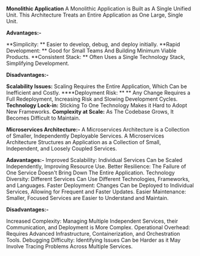 **Monolithic Application**
A Monolithic Application is Built as A Single Unified Unit. This Architecture Treats an Entire Application as One Large, Single Unit. 

**Advantages:-**

**Simplicity: **          Easier to develop, debug, and deploy initially. 
**Rapid Development: **   Good for Small Teams And Building Minimum Viable Products. 
**Consistent Stack: **    Often Uses a Single Technology Stack, Simplifying Development. 

**Disadvantages:-**

**Scalability Issues:**  Scaling Requires the Entire Application, Which Can be Inefficient and Costly. 
****Deployment Risk: ** **   Any Change Requires a Full Redeployment, Increasing Risk and Slowing Development Cycles. 
**Technology Lock-in:**  Sticking To One Technology Makes it Hard to Adopt New Frameworks. 
**Complexity at Scale:** As The Codebase Grows, It Becomes Difficult to Maintain. 

**Microservices Architecture:-**
A Microservices Architecture is a Collection of Smaller, Independently Deployable Services. A Microservices Architecture Structures an Application as a Collection of Small, Independent, and Loosely Coupled Services. 

**Adavantages:-**
Improved Scalability:  Individual Services Can be Scaled Independently, Improving Resource Use. 
Better Resilience:     The Failure of One Service Doesn't Bring Down The Entire Application. 
Technology Diversity:  Different Services Can Use Different Technologies, Frameworks, and Languages. 
Faster Deployment:     Changes Can be Deployed to Individual Services, Allowing for Frequent and Faster Updates. 
Easier Maintenance:    Smaller, Focused Services are Easier to Understand and Maintain. 

**Disadvantages:-**

Increased Complexity:  Managing Multiple Independent Services, their Communication, and Deployment is More Complex. 
Operational Overhead: Requires Advanced Infrastructure, Containerization, and Orchestration Tools. 
Debugging Difficulty: Identifying Issues Can be Harder as it May Involve Tracing Problems Across Multiple Services. 


